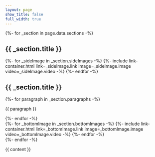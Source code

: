 ```yaml
---
layout: page
show_title: false
full_width: true
---
```


<div class="layout--landing">
  <div class="abouts">
  {%- for _section in page.data.sections -%}
      <section class="about" id="hero-{{ forloop.index }}">
        <h1 class="about__title_top">{{ _section.title }}</h1>
        <div class="about__side">
        {%- for _sideImage in _section.sideImages -%}
          {%- include link-container.html link=_sideImage.link image=_sideImage.image video=_sideImage.video -%}
        {%- endfor -%}
        </div>
        <div class="about__main">
          <h1 class="about__title_text">{{ _section.title }}</h1>
          {%- for paragraph in _section.paragraphs -%}
            <p>{{ paragraph }}</p>
          {%- endfor -%}
          <div class="about__bottom">
            {%- for _bottomImage in _section.bottomImages -%}
              {%- include link-container.html link=_bottomImage.link image=_bottomImage.image video=_bottomImage.video -%}
            {%- endfor -%}
          </div>
        </div>
      </section>
  {%- endfor -%}
  </div>
</div>

{{ content }}